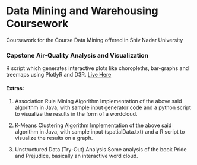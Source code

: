 # Data Mining and Warehousing Coursework

Coursework for the Course Data Mining offered in Shiv Nadar University

### Capstone Air-Quality Analysis and Visualization 

R script which generates interactive plots like choropleths, bar-graphs and treemaps using PlotlyR and D3R. [Live Here](https://antimony.shinyapps.io/datamininglabs/) 

#### Extras:

1. Association Rule Mining Algorithm
	Implementation of the above said algorithm in Java, with sample input generator code and a python script to visualize the results in the form of a wordcloud.

2. K-Means Clustering Algorithm
	Implementation of the above said algorithm in Java, with sample input (spatialData.txt) and a R script to visualize the results on a graph.	

3. Unstructured Data (Try-Out) Analysis
	Some analysis of the book Pride and Prejudice, basically an interactive word cloud.
